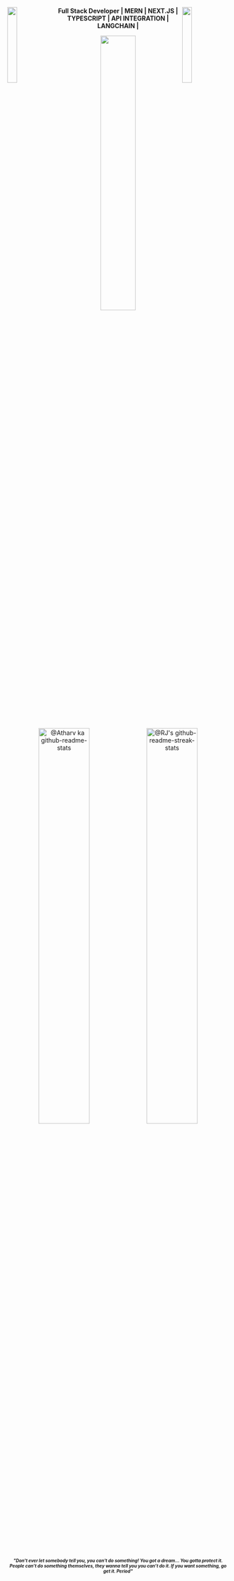 <img align="left" src="https://user-images.githubusercontent.com/65187002/144930161-2f783401-8d27-4fdf-a2f7-cc0ba32f1f1f.gif" width="21%" style="display:inline;"><img align="right" src="https://user-images.githubusercontent.com/65187002/144930161-2f783401-8d27-4fdf-a2f7-cc0ba32f1f1f.gif" width="21%" style="display:inline;">
<p align='center'>
<a>
  <b>
   Full Stack Developer | MERN | NEXT.JS | TYPESCRIPT | API INTEGRATION | LANGCHAIN |
  </b>
  </a>
  </p>

<p align="center">
<img src="https://github-readme-stats.vercel.app/api/top-langs/?username=atharvnaik1&hide=jupyter%20notebook&theme=gotham&layout=compact"width="40%"/> 
</p>

<p align="center">
<a href="https://github.com/atharvnaik1?tab=repositories"><img src="https://github-readme-stats-one-bice.vercel.app/api?username=atharvnaik1&theme=gotham&show_icons=true&count_private=true&hide_border=false&role=OWNER,ORGANIZATION_MEMBER,COLLABORATOR"  width="48%" alt="@Atharv ka github-readme-stats"/></a>
<a href="https://github.com/atharvnaik1?tab=stars"><img src="https://github-readme-streak-stats.herokuapp.com?user=atharvnaik1&theme=gotham&hide_border=false&date_format=M%20j%5B%2C%20Y%5D"  width="48%" alt="@RJ's github-readme-streak-stats"/></a>
</p>

<p align="center">
   <i style="font-size: 10px;">
  <b>"Don't ever let somebody tell you, you can't do something!
You got a dream… You gotta protect it.
People can’t do something themselves, they wanna tell you you can’t do it.
If you want something, go get it. Period"
  </b>
</i>
</p>
